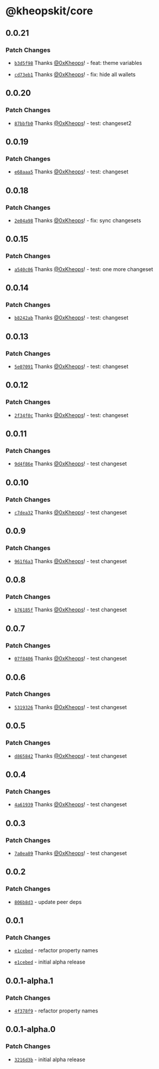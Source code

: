 # @kheopskit/core

## 0.0.21

### Patch Changes

- [`b3d5f98`](https://github.com/kheopskit/kheopskit/commit/b3d5f989a33f9c13f56833f71494df5091c4930c) Thanks [@0xKheops](https://github.com/0xKheops)! - feat: theme variables

- [`cd73eb1`](https://github.com/kheopskit/kheopskit/commit/cd73eb18840a69b49238629051450eca26b9e275) Thanks [@0xKheops](https://github.com/0xKheops)! - fix: hide all wallets

## 0.0.20

### Patch Changes

- [`87bbfb0`](https://github.com/kheopskit/kheopskit/commit/87bbfb016b15bd0378a62943ccbe1403a6e5d07e) Thanks [@0xKheops](https://github.com/0xKheops)! - test: changeset2

## 0.0.19

### Patch Changes

- [`e68aaa5`](https://github.com/kheopskit/kheopskit/commit/e68aaa5019630b03660d1cb5e95a9188cf972ebf) Thanks [@0xKheops](https://github.com/0xKheops)! - test: changeset

## 0.0.18

### Patch Changes

- [`2e04a98`](https://github.com/kheopskit/kheopskit/commit/2e04a9893795e6aa43c942dee61443b4700c3294) Thanks [@0xKheops](https://github.com/0xKheops)! - fix: sync changesets

## 0.0.15

### Patch Changes

- [`a540c06`](https://github.com/kheopskit/kheopskit/commit/a540c06e90816656a1a21df3d95d0328bff78455) Thanks [@0xKheops](https://github.com/0xKheops)! - test: one more changeset

## 0.0.14

### Patch Changes

- [`b8242ab`](https://github.com/kheopskit/kheopskit/commit/b8242abd31a6512b16399dd44ca5e5d82f6c70bf) Thanks [@0xKheops](https://github.com/0xKheops)! - test: changeset

## 0.0.13

### Patch Changes

- [`5e07091`](https://github.com/kheopskit/kheopskit/commit/5e070910229cb9202f5d2f1869bfb16c5180d273) Thanks [@0xKheops](https://github.com/0xKheops)! - test: changeset

## 0.0.12

### Patch Changes

- [`2f34f0c`](https://github.com/kheopskit/kheopskit/commit/2f34f0c16c7866a4187b4474a45f93e2ad07f5c7) Thanks [@0xKheops](https://github.com/0xKheops)! - test: changeset

## 0.0.11

### Patch Changes

- [`9d4f86e`](https://github.com/kheopskit/kheopskit/commit/9d4f86e7632843fad089ce930b209aee9b9e2b41) Thanks [@0xKheops](https://github.com/0xKheops)! - test changeset

## 0.0.10

### Patch Changes

- [`c7dea32`](https://github.com/kheopskit/kheopskit/commit/c7dea32e2921716cef82b53e1960c3cdb4c8e5ae) Thanks [@0xKheops](https://github.com/0xKheops)! - test changeset

## 0.0.9

### Patch Changes

- [`961f6a3`](https://github.com/kheopskit/kheopskit/commit/961f6a371c73d4065e9157c95ca4d996012098e7) Thanks [@0xKheops](https://github.com/0xKheops)! - test changeset

## 0.0.8

### Patch Changes

- [`b76185f`](https://github.com/kheopskit/kheopskit/commit/b76185f99a78c5a82a8b9aead65b0708f17b0bd5) Thanks [@0xKheops](https://github.com/0xKheops)! - test changeset

## 0.0.7

### Patch Changes

- [`07f8406`](https://github.com/kheopskit/kheopskit/commit/07f8406d3f176e6a8b3b06fe16396bf2b6b1db88) Thanks [@0xKheops](https://github.com/0xKheops)! - test changeset

## 0.0.6

### Patch Changes

- [`5319326`](https://github.com/kheopskit/kheopskit/commit/53193262e80fec9e242986f818d7f7b53f92357a) Thanks [@0xKheops](https://github.com/0xKheops)! - test changeset

## 0.0.5

### Patch Changes

- [`d865842`](https://github.com/kheopskit/kheopskit/commit/d86584236e51730e82baaa9068604fa7e703e9c2) Thanks [@0xKheops](https://github.com/0xKheops)! - test changeset

## 0.0.4

### Patch Changes

- [`4a61939`](https://github.com/kheopskit/kheopskit/commit/4a61939b9a5c4ea6fb119a0427704a5fc684343e) Thanks [@0xKheops](https://github.com/0xKheops)! - test changeset

## 0.0.3

### Patch Changes

- [`7a0ea89`](https://github.com/kheopskit/kheopskit/commit/7a0ea890982570ae89934fead69d319fff46dd98) Thanks [@0xKheops](https://github.com/0xKheops)! - test changeset

## 0.0.2

### Patch Changes

- [`806b8d3`](https://github.com/kheopskit/kheopskit/commit/806b8d394ba7c2576c76d9de72a15d7927bcff9e) - update peer deps

## 0.0.1

### Patch Changes

- [`e1cebed`](https://github.com/kheopskit/kheopskit/commit/e1cebed92d303f041070e0ae146ee34d9eb717bd) - refactor property names

- [`e1cebed`](https://github.com/kheopskit/kheopskit/commit/e1cebed92d303f041070e0ae146ee34d9eb717bd) - initial alpha release

## 0.0.1-alpha.1

### Patch Changes

- [`4f378f9`](https://github.com/0xKheops/kheopskit-alpha/commit/4f378f9b61e555b7b66ef3bfaf107ab8e6ac62b1) - refactor property names

## 0.0.1-alpha.0

### Patch Changes

- [`3216d3b`](https://github.com/0xKheops/kheopskit-alpha/commit/3216d3b4ca1f2fadbebe9a4275e7b864ac89d222) - initial alpha release
